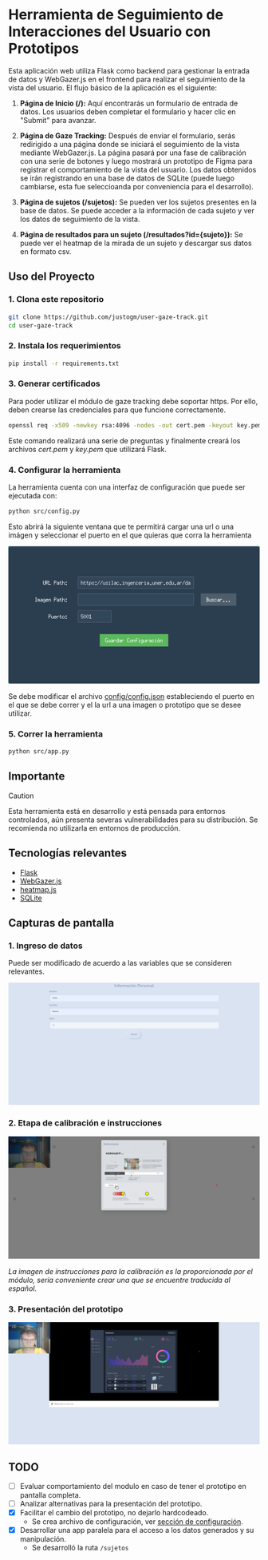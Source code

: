 # Herramienta de Seguimiento de Interacciones del Usuario con Prototipos

Esta aplicación web utiliza Flask como backend para gestionar la entrada de datos y WebGazer.js en el frontend para realizar el seguimiento de la vista del usuario. El flujo básico de la aplicación es el siguiente:

1. **Página de Inicio (/):** Aquí encontrarás un formulario de entrada de datos. Los usuarios deben completar el formulario y hacer clic en "Submit" para avanzar.

2. **Página de Gaze Tracking:** Después de enviar el formulario, serás redirigido a una página donde se iniciará el seguimiento de la vista mediante WebGazer.js. La página pasará por una fase de calibración con una serie de botones y luego mostrará un prototipo de Figma para registrar el comportamiento de la vista del usuario. Los datos obtenidos se irán registrando en una base de datos de SQLite (puede luego cambiarse, esta fue seleccioanda por conveniencia para el desarrollo).

3. **Página de sujetos (/sujetos):** Se pueden ver los sujetos presentes en la base de datos. Se puede acceder a la información de cada sujeto y ver los datos de seguimiento de la vista.

4. **Página de resultados para un sujeto (/resultados?id={sujeto}):** Se puede ver el heatmap de la mirada de un sujeto y descargar sus datos en formato csv.

## Uso del Proyecto

### 1. Clona este repositorio

```bash
git clone https://github.com/justogm/user-gaze-track.git
cd user-gaze-track
```

### 2. Instala los requerimientos

```bash
pip install -r requirements.txt
```

### 3. Generar certificados
Para poder utilizar el módulo de gaze tracking debe soportar https. Por ello, deben crearse las credenciales para que funcione correctamente.

```bash
openssl req -x509 -newkey rsa:4096 -nodes -out cert.pem -keyout key.pem -days 365
```

Este comando realizará una serie de preguntas y finalmente creará los archivos *cert.pem* y *key.pem* que utilizará Flask.

### 4. Configurar la herramienta

La herramienta cuenta con una interfaz de configuración que puede ser ejecutada con:

```bash
python src/config.py
```

Esto abrirá la siguiente ventana que te permitirá cargar una url o una imágen y seleccionar el puerto en el que quieras que corra la herramienta

![Configuración de la herramienta](assets/readme/config.png)

Se debe modificar el archivo [config/config.json](config/config.json) estableciendo el puerto en el que se debe correr y el la url a una imagen o prototipo que se desee utilizar.

### 5. Correr la herramienta

```bash
python src/app.py
```

## Importante

> [!CAUTION]
> Esta herramienta está en desarrollo y está pensada para entornos controlados, aún presenta severas vulnerabilidades para su distribución. Se recomienda no utilizarla en entornos de producción.

## Tecnologías relevantes

- [Flask](https://flask.palletsprojects.com/en/3.0.x/)
- [WebGazer.js](https://webgazer.cs.brown.edu/)
- [heatmap.js](https://www.patrick-wied.at/static/heatmapjs/)
- [SQLite](https://www.sqlite.org/index.html)

## Capturas de pantalla

### 1. Ingreso de datos

Puede ser modificado de acuerdo a las variables que se consideren relevantes.

![Data Entry](assets/readme/data-entry.png)

### 2. Etapa de calibración e instrucciones

![Calibración e instrucciones](assets/readme/instrucciones-y-calibracion.png)

*La imagen de instrucciones para la calibración es la proporcionada por el módulo, sería conveniente crear una que se encuentre traducida al español.*

### 3. Presentación del prototipo

![Presentación del prototipo](assets/readme/prototipo-figma.png)

## TODO

- [ ] Evaluar comportamiento del modulo en caso de tener el prototipo en pantalla completa.
- [ ] Analizar alternativas para la presentación del prototipo.
- [x] Facilitar el cambio del prototipo, no dejarlo hardcodeado.
  - Se crea archivo de configuración, ver [sección de configuración](#4-configurar-la-herramienta).
- [x] Desarrollar una app paralela para el acceso a los datos generados y su manipulación.
  - Se desarrolló la ruta `/sujetos`
